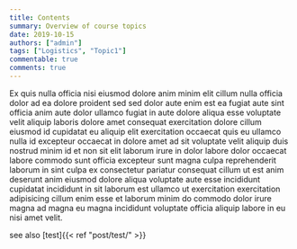 ```yaml
---
title: Contents
summary: Overview of course topics
date: 2019-10-15
authors: ["admin"]
tags: ["Logistics", "Topic1"]
commentable: true
comments: true
---
```


Ex quis nulla officia nisi eiusmod dolore anim minim elit cillum nulla officia dolor ad ea dolore proident sed sed dolor aute enim est ea fugiat aute sint officia anim aute dolor ullamco fugiat in aute dolore aliqua esse voluptate velit aliquip laboris dolore amet consequat exercitation dolore cillum eiusmod id cupidatat eu aliquip elit exercitation occaecat quis eu ullamco nulla id excepteur occaecat in dolore amet ad sit voluptate velit aliquip duis nostrud minim id et non sit elit laborum irure in dolor labore dolor occaecat labore commodo sunt officia excepteur sunt magna culpa reprehenderit laborum in sint culpa ex consectetur pariatur consequat cillum ut est anim deserunt anim eiusmod dolore aliqua voluptate aute esse incididunt cupidatat incididunt in sit laborum est ullamco ut exercitation exercitation adipisicing cillum enim esse et laborum minim do commodo dolor irure magna ad magna eu magna incididunt voluptate officia aliquip labore in eu nisi amet velit.

see also  [test]{{< ref "post/test/" >}} 